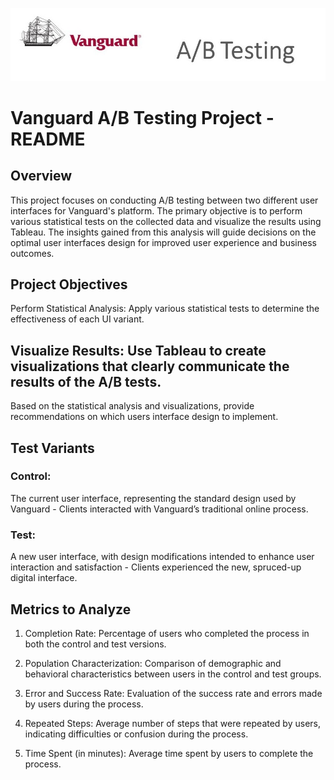 ![Logo](https://github.com/Lara-Barreto-Castanheira/Project-A-B-Testing-Vanguard/blob/main/AB%20testing%20banner.jpg)

# Vanguard A/B Testing Project - README
## Overview
This project focuses on conducting A/B testing between two different user interfaces for Vanguard's platform. The primary objective is to perform various statistical tests on the collected data and visualize the results using Tableau. The insights gained from this analysis will guide decisions on the optimal user interfaces design for improved user experience and business outcomes.

## Project Objectives
Perform Statistical Analysis: Apply various statistical tests to determine the effectiveness of each UI variant.

## Visualize Results: Use Tableau to create visualizations that clearly communicate the results of the A/B tests.
Based on the statistical analysis and visualizations, provide recommendations on which users interface design to implement.

## Test Variants
### Control: 
The current user interface, representing the standard design used by Vanguard - Clients interacted with Vanguard’s traditional online process.

### Test: 
A new user interface, with design modifications intended to enhance user interaction and satisfaction - Clients experienced the new, spruced-up digital interface.

## Metrics to Analyze
1. Completion Rate: Percentage of users who completed the process in both the control and test versions.

2. Population Characterization: Comparison of demographic and behavioral characteristics between users in the control and test groups.

3. Error and Success Rate: Evaluation of the success rate and errors made by users during the process.


4. Repeated Steps: Average number of steps that were repeated by users, indicating difficulties or confusion during the process.

5. Time Spent (in minutes): Average time spent by users to complete the process.






